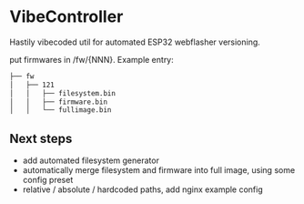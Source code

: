 # VibeController

Hastily vibecoded util for automated ESP32 webflasher versioning.

put firmwares in /fw/{NNN}. Example entry:

``` bash
├── fw
│   ├── 121
│   │   ├── filesystem.bin
│   │   ├── firmware.bin
│   │   └── fullimage.bin
```


## Next steps

* add automated filesystem generator
* automatically merge filesystem and firmware into full image, using some config preset
* relative / absolute / hardcoded paths, add nginx example config